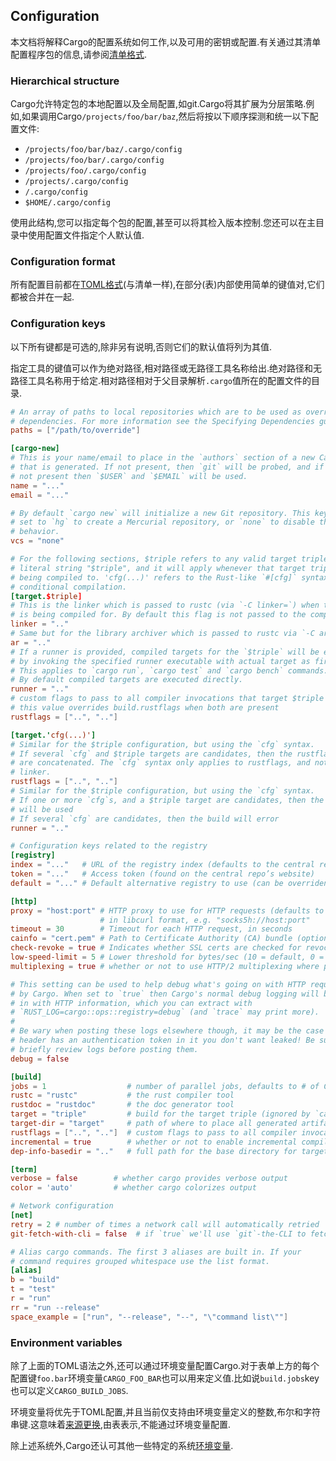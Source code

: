 ## Configuration

本文档将解释Cargo的配置系统如何工作,以及可用的密钥或配置.有关通过其清单配置程序包的信息,请参阅[清单格式](reference/manifest.md).

### Hierarchical structure

Cargo允许特定包的本地配置以及全局配置,如git.Cargo将其扩展为分层策略.例如,如果调用Cargo`/projects/foo/bar/baz`,然后将按以下顺序探测和统一以下配置文件:

-   `/projects/foo/bar/baz/.cargo/config`
-   `/projects/foo/bar/.cargo/config`
-   `/projects/foo/.cargo/config`
-   `/projects/.cargo/config`
-   `/.cargo/config`
-   `$HOME/.cargo/config`

使用此结构,您可以指定每个包的配置,甚至可以将其检入版本控制.您还可以在主目录中使用配置文件指定个人默认值.

### Configuration format

所有配置目前都在[TOML格式][toml](与清单一样),在部分(表)内部使用简单的键值对,它们都被合并在一起.

[toml]: https://github.com/toml-lang/toml

### Configuration keys

以下所有键都是可选的,除非另有说明,否则它们的默认值将列为其值.

指定工具的键值可以作为绝对路径,相对路径或无路径工具名称给出.绝对路径和无路径工具名称用于给定.相对路径相对于父目录解析`.cargo`值所在的配置文件的目录.

```toml
# An array of paths to local repositories which are to be used as overrides for
# dependencies. For more information see the Specifying Dependencies guide.
paths = ["/path/to/override"]

[cargo-new]
# This is your name/email to place in the `authors` section of a new Cargo.toml
# that is generated. If not present, then `git` will be probed, and if that is
# not present then `$USER` and `$EMAIL` will be used.
name = "..."
email = "..."

# By default `cargo new` will initialize a new Git repository. This key can be
# set to `hg` to create a Mercurial repository, or `none` to disable this
# behavior.
vcs = "none"

# For the following sections, $triple refers to any valid target triple, not the
# literal string "$triple", and it will apply whenever that target triple is
# being compiled to. 'cfg(...)' refers to the Rust-like `#[cfg]` syntax for
# conditional compilation.
[target.$triple]
# This is the linker which is passed to rustc (via `-C linker=`) when the `$triple`
# is being compiled for. By default this flag is not passed to the compiler.
linker = ".."
# Same but for the library archiver which is passed to rustc via `-C ar=`.
ar = ".."
# If a runner is provided, compiled targets for the `$triple` will be executed
# by invoking the specified runner executable with actual target as first argument.
# This applies to `cargo run`, `cargo test` and `cargo bench` commands.
# By default compiled targets are executed directly.
runner = ".."
# custom flags to pass to all compiler invocations that target $triple
# this value overrides build.rustflags when both are present
rustflags = ["..", ".."]

[target.'cfg(...)']
# Similar for the $triple configuration, but using the `cfg` syntax.
# If several `cfg` and $triple targets are candidates, then the rustflags
# are concatenated. The `cfg` syntax only applies to rustflags, and not to
# linker.
rustflags = ["..", ".."]
# Similar for the $triple configuration, but using the `cfg` syntax.
# If one or more `cfg`s, and a $triple target are candidates, then the $triple
# will be used
# If several `cfg` are candidates, then the build will error
runner = ".."

# Configuration keys related to the registry
[registry]
index = "..."   # URL of the registry index (defaults to the central repository)
token = "..."   # Access token (found on the central repo’s website)
default = "..." # Default alternative registry to use (can be overriden with --registry)

[http]
proxy = "host:port" # HTTP proxy to use for HTTP requests (defaults to none)
                    # in libcurl format, e.g. "socks5h://host:port"
timeout = 30        # Timeout for each HTTP request, in seconds
cainfo = "cert.pem" # Path to Certificate Authority (CA) bundle (optional)
check-revoke = true # Indicates whether SSL certs are checked for revocation
low-speed-limit = 5 # Lower threshold for bytes/sec (10 = default, 0 = disabled)
multiplexing = true # whether or not to use HTTP/2 multiplexing where possible

# This setting can be used to help debug what's going on with HTTP requests made
# by Cargo. When set to `true` then Cargo's normal debug logging will be filled
# in with HTTP information, which you can extract with
# `RUST_LOG=cargo::ops::registry=debug` (and `trace` may print more).
#
# Be wary when posting these logs elsewhere though, it may be the case that a
# header has an authentication token in it you don't want leaked! Be sure to
# briefly review logs before posting them.
debug = false

[build]
jobs = 1                  # number of parallel jobs, defaults to # of CPUs
rustc = "rustc"           # the rust compiler tool
rustdoc = "rustdoc"       # the doc generator tool
target = "triple"         # build for the target triple (ignored by `cargo install`)
target-dir = "target"     # path of where to place all generated artifacts
rustflags = ["..", ".."]  # custom flags to pass to all compiler invocations
incremental = true        # whether or not to enable incremental compilation
dep-info-basedir = ".."   # full path for the base directory for targets in depfiles

[term]
verbose = false        # whether cargo provides verbose output
color = 'auto'         # whether cargo colorizes output

# Network configuration
[net]
retry = 2 # number of times a network call will automatically retried
git-fetch-with-cli = false  # if `true` we'll use `git`-the-CLI to fetch git repos

# Alias cargo commands. The first 3 aliases are built in. If your
# command requires grouped whitespace use the list format.
[alias]
b = "build"
t = "test"
r = "run"
rr = "run --release"
space_example = ["run", "--release", "--", "\"command list\""]
```

### Environment variables

除了上面的TOML语法之外,还可以通过环境变量配置Cargo.对于表单上方的每个配置键`foo.bar`环境变量`CARGO_FOO_BAR`也可以用来定义值.比如说`build.jobs`key也可以定义`CARGO_BUILD_JOBS`.

环境变量将优先于TOML配置,并且当前仅支持由环境变量定义的整数,布尔和字符串键.这意味着[来源更换][source],由表表示,不能通过环境变量配置.

除上述系统外,Cargo还认可其他一些特定的系统[环境变量][env].

[env]: reference/environment-variables.md

[source]: reference/source-replacement.md
